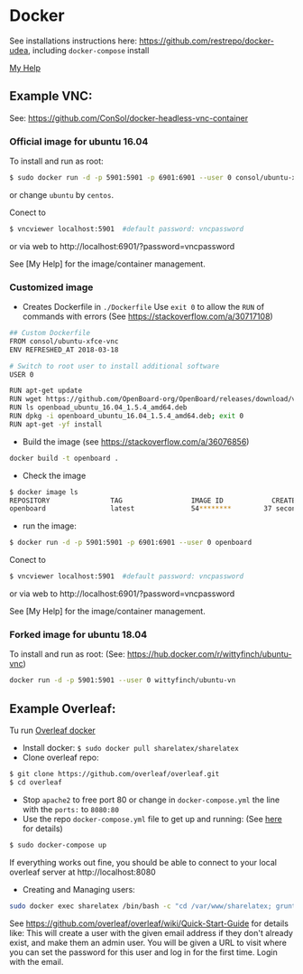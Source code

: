 # Docker
See installations instructions here: https://github.com/restrepo/docker-udea, including `docker-compose` install

[My Help](https://github.com/restrepo/docker-udea/blob/master/help.md)

## Example VNC:
See: https://github.com/ConSol/docker-headless-vnc-container
### Official image for ubuntu 16.04
To install and run as root:
```sh
$ sudo docker run -d -p 5901:5901 -p 6901:6901 --user 0 consol/ubuntu-xfce-vnc
```
or change `ubuntu` by `centos`.

Conect to 
```sh
$ vncviewer localhost:5901  #default password: vncpassword
```
or via web to http://localhost:6901/?password=vncpassword

See [My Help] for the image/container management.

### Customized image
* Creates Dockerfile in `./Dockerfile`
Use `exit 0` to allow the `RUN` of commands with errors (See https://stackoverflow.com/a/30717108)
```sh
## Custom Dockerfile
FROM consol/ubuntu-xfce-vnc
ENV REFRESHED_AT 2018-03-18

# Switch to root user to install additional software
USER 0

RUN apt-get update
RUN wget https://github.com/OpenBoard-org/OpenBoard/releases/download/v1.5.4/openboard_ubuntu_16.04_1.5.4_amd64.deb 2> /dev/null
RUN ls openboad_ubuntu_16.04_1.5.4_amd64.deb
RUN dpkg -i openboard_ubuntu_16.04_1.5.4_amd64.deb; exit 0
RUN apt-get -yf install 
```

* Build the image (see https://stackoverflow.com/a/36076856)
```sh
docker build -t openboard .
```
* Check the image
```sh
$ docker image ls
REPOSITORY               TAG                 IMAGE ID            CREATED             SIZE
openboard                latest              54********        37 seconds ago      1.45GB
```
* run the image:
```sh
$ docker run -d -p 5901:5901 -p 6901:6901 --user 0 openboard
```
Conect to 
```sh
$ vncviewer localhost:5901  #default password: vncpassword
```
or via web to http://localhost:6901/?password=vncpassword

See [My Help] for the image/container management.

### Forked image for ubuntu 18.04
To install and run as root: (See: https://hub.docker.com/r/wittyfinch/ubuntu-vnc)
```sh
docker run -d -p 5901:5901 --user 0 wittyfinch/ubuntu-vn
```

## Example Overleaf:
Tu run [Overleaf docker](https://github.com/overleaf/overleaf)
* Install docker: `$ sudo docker pull sharelatex/sharelatex` 
* Clone overleaf repo:
```sh
$ git clone https://github.com/overleaf/overleaf.git
$ cd overleaf
```
* Stop `apache2` to free port 80 or change in `docker-compose.yml` the line with the `ports:` to `8080:80`
* Use the repo `docker-compose.yml` file to get up and running: (See [here](https://medium.com/@shuangzizuobh2/host-your-own-latex-server-a-docker-example-2787531bf93b) for details)
```bash
$ sudo docker-compose up
```
If everything works out fine, you should be able to connect to your local overleaf server at http://localhost:8080
* Creating and Managing users:
```bash
sudo docker exec sharelatex /bin/bash -c "cd /var/www/sharelatex; grunt user:create-admin --email=joe@example.com"
```
See https://github.com/overleaf/overleaf/wiki/Quick-Start-Guide for details like: 
This will create a user with the given email address if they don't already exist, and make them an admin user. 
You will be given a URL to visit where you can set the password for this user and log in for the first time. 
Login with the email. 

